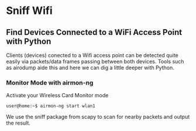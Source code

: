 # Sniff Wifi

## Find Devices Connected to a WiFi Access Point with Python

Clients (devices) conected to a Wifi access point can be detected quite easily via packets/data frames passing between both devices. Tools such as airodump aide this and here we can dig a little deeper with Python.

### Monitor Mode with airmon-ng

Activate your Wireless Card Monitor mode

```console
user@home:~$ airmon-ng start wlan1
```

We use the sniff package from scapy to scan for nearby packets and output the result.

